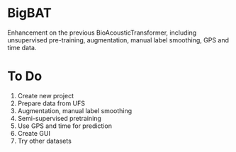 # BigBAT
Enhancement on the previous BioAcousticTransformer, including unsupervised pre-training, augmentation, manual label smoothing, GPS and time data.

# To Do
1. Create new project
2. Prepare data from UFS
3. Augmentation, manual label smoothing
4. Semi-supervised pretraining
5. Use GPS and time for prediction
6. Create GUI
7. Try other datasets
